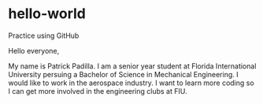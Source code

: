 # hello-world
Practice using GitHub

Hello everyone,

My name is Patrick Padilla. I am a senior year student at Florida International University persuing a Bachelor of Science in Mechanical Engineering. I would like to work in the aerospace industry. I want to learn more coding so I can get more involved in the engineering clubs at FIU.
